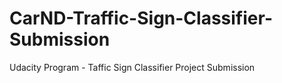 # CarND-Traffic-Sign-Classifier-Submission
Udacity Program - Taffic Sign Classifier Project Submission

